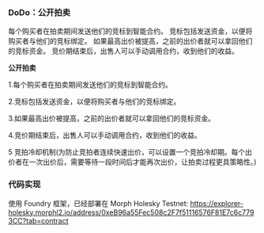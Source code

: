 ### DoDo：公开拍卖

每个购买者在拍卖期间发送他们的竞标到智能合约。 竞标包括发送资金，以便将购买者与他们的竞标绑定。 如果最高出价被提高，之前的出价者就可以拿回他们的竞标资金。 竞价期结束后，出售人可以手动调用合约，收到他们的收益。

**公开拍卖**

1.每个购买者在拍卖期间发送他们的竞标到智能合约。

2.竞标包括发送资金，以便将购买者与他们的竞标绑定。

3.如果最高出价被提高，之前的出价者就可以拿回他们的竞标资金。

4.竞价期结束后，出售人可以手动调用合约，收到他们的收益。

5 竞拍冷却机制(为防止竞拍者连续快速出价，可以设置一个竞拍冷却期。每个出价者在一次出价后，需要等待一段时间后才能再次出价，让拍卖过程更具策略性。)

### 代码实现

使用 Foundry 框架，已经部署在 Morph Holesky Testnet: https://explorer-holesky.morphl2.io/address/0xeB96a55Fec508c2F7f51116576F81E7c6c7793CC?tab=contract
